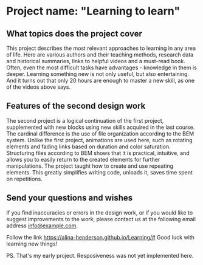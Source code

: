 # Project name: "Learning to learn"

## What topics does the project cover
This project describes the most relevant approaches to learning in any area of ​​life. Here are various authors and their teaching methods, research data and historical summaries, links to helpful videos and a must-read book. Often, even the most difficult tasks have advantages - knowledge in them is deeper. Learning something new is not only useful, but also entertaining. And it turns out that only 20 hours are enough to master a new skill, as one of the videos above says.

## Features of the second design work
The second project is a logical continuation of the first project, supplemented with new blocks using new skills acquired in the last course. The cardinal difference is the use of file organization according to the BEM system. Unlike the first project, animations are used here, such as rotating elements and fading links based on duration and color saturation. Structuring files according to BEM shows that it is practical, intuitive, and allows you to easily return to the created elements for further manipulations. The project taught how to create and use repeating elements. This greatly simplifies writing code, unloads it, saves time spent on repetitions.

## Send your questions and wishes
If you find inaccuracies or errors in the design work, or if you would like to suggest improvements to the work, please contact us at the following email address info@example.com.

Follow the link
https://alina-henderson.github.io/Learning/#
Good luck with learning new things!

PS. That's my early project. Resposiveness was not yet implemented here.